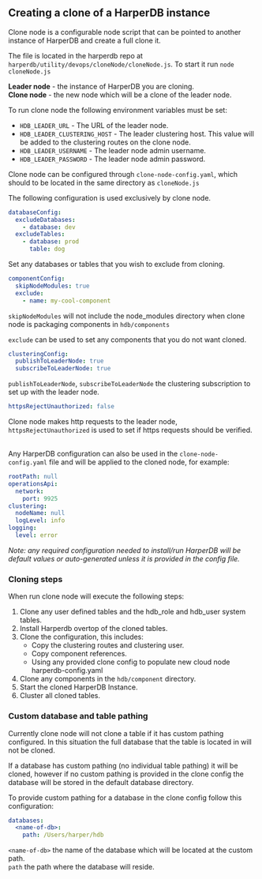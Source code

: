 ## Creating a clone of a HarperDB instance

Clone node is a configurable node script that can be pointed to another instance of HarperDB and create a full clone it.

The file is located in the harperdb repo at `harperdb/utility/devops/cloneNode/cloneNode.js`. To start it run `node cloneNode.js`


**Leader node** - the instance of HarperDB you are cloning.<br>
**Clone node** - the new node which will be a clone of the leader node.

To run clone node the following environment variables must be set:
* `HDB_LEADER_URL` - The URL of the leader node.
* `HDB_LEADER_CLUSTERING_HOST` - The leader clustering host. This value will be added to the clustering routes on the clone node.
* `HDB_LEADER_USERNAME` - The leader node admin username.
* `HDB_LEADER_PASSWORD` - The leader node admin password.

Clone node can be configured through `clone-node-config.yaml`, which should to be located in the same directory as `cloneNode.js`

The following configuration is used exclusively by clone node.

```yaml
databaseConfig:
  excludeDatabases:
    - database: dev
  excludeTables:
    - database: prod
      table: dog
```
Set any databases or tables that you wish to exclude from cloning.

```yaml
componentConfig:
  skipNodeModules: true
  exclude:
    - name: my-cool-component
```
`skipNodeModules` will not include the node_modules directory when clone node is packaging components in `hdb/components`<br>

`exclude` can be used to set any components that you do not want cloned.

```yaml
clusteringConfig:
  publishToLeaderNode: true
  subscribeToLeaderNode: true
```
`publishToLeaderNode`, `subscribeToLeaderNode` the clustering subscription to set up with the leader node.

```yaml
httpsRejectUnauthorized: false
```
Clone node makes http requests to the leader node, `httpsRejectUnauthorized` is used to set if https requests should be verified.<br><br>

Any HarperDB configuration can also be used in the `clone-node-config.yaml` file and will be applied to the cloned node, for example:
```yaml
rootPath: null
operationsApi:
  network:
    port: 9925
clustering:
  nodeName: null
  logLevel: info
logging:
  level: error
```

*Note: any required configuration needed to install/run HarperDB will be default values or auto-generated unless it is provided in the config file.* 

### Cloning steps

When run clone node will execute the following steps:
1. Clone any user defined tables and the hdb_role and hdb_user system tables.
2. Install Harperdb overtop of the cloned tables.
3. Clone the configuration, this includes:
   * Copy the clustering routes and clustering user.
   * Copy component references.
   * Using any provided clone config to populate new cloud node harperdb-config.yaml
4. Clone any components in the `hdb/component` directory.
5. Start the cloned HarperDB Instance.
6. Cluster all cloned tables.

### Custom database and table pathing
Currently clone node will not clone a table if it has custom pathing configured. In this situation the full database that the table is 
located in will not be cloned. 

If a database has custom pathing (no individual table pathing) it will be cloned, however if no custom pathing is provided in the clone 
config the database will be stored in the default database directory.

To provide custom pathing for a database in the clone config follow this configuration:

```yaml
databases: 
  <name-of-db>:
    path: /Users/harper/hdb
```
`<name-of-db>` the name of the database which will be located at the custom path. <br>
`path` the path where the database will reside.